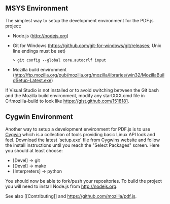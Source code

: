 ## MSYS Environment

The simplest way to setup the development environment for the PDF.js project:

* Node.js (http://nodejs.org)

* Git for Windows (https://github.com/git-for-windows/git/releases; Unix line endings must be set)

  ```> git config --global core.autocrlf input```

* Mozilla build environment (http://ftp.mozilla.org/pub/mozilla.org/mozilla/libraries/win32/MozillaBuildSetup-Latest.exe)

If Visual Studio is not installed or to avoid switching between the Git bash and the Mozilla build environment, modify any startXXX.cmd file in C:\mozilla-build to look like https://gist.github.com/1518181.

## Cygwin Environment
Another way to setup a development environment for PDF.js is to use [Cygwin](http://www.cygwin.com/) which is a collection of tools providing basic Linux API look and feel. Download the latest 'setup.exe' file from Cygwins website and follow the install instructions until you reach the "Select Packages" screen. Here you should at least choose:

  * [Devel] -> git
  * [Devel] -> make
  * [Interpreters] -> python

You should now be able to fork/push your repositories. To build the project you will need to install Node.js from http://nodejs.org.

See also [[Contributing]] and https://github.com/mozilla/pdf.js. 